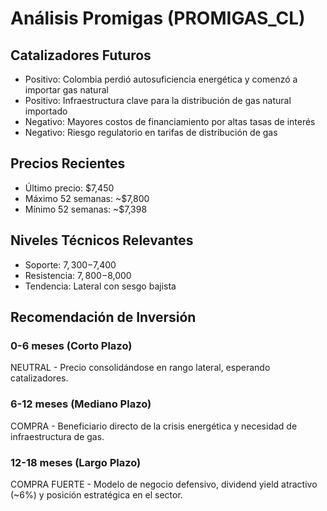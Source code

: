 # Análisis Promigas (PROMIGAS_CL)

## Catalizadores Futuros

- Positivo: Colombia perdió autosuficiencia energética y comenzó a importar gas natural
- Positivo: Infraestructura clave para la distribución de gas natural importado
- Negativo: Mayores costos de financiamiento por altas tasas de interés
- Negativo: Riesgo regulatorio en tarifas de distribución de gas

## Precios Recientes

- Último precio: $7,450
- Máximo 52 semanas: ~$7,800
- Mínimo 52 semanas: ~$7,398

## Niveles Técnicos Relevantes

- Soporte: $7,300-$7,400
- Resistencia: $7,800-$8,000
- Tendencia: Lateral con sesgo bajista

## Recomendación de Inversión

### 0-6 meses (Corto Plazo)

NEUTRAL - Precio consolidándose en rango lateral, esperando catalizadores.

### 6-12 meses (Mediano Plazo)

COMPRA - Beneficiario directo de la crisis energética y necesidad de infraestructura de gas.

### 12-18 meses (Largo Plazo)

COMPRA FUERTE - Modelo de negocio defensivo, dividend yield atractivo (~6%) y posición estratégica en el sector.
